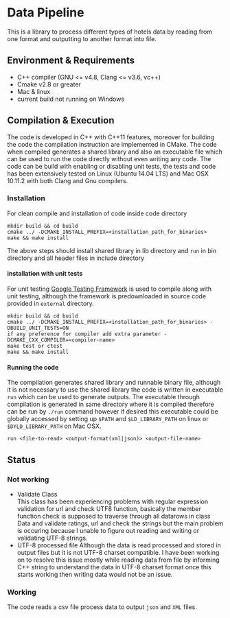 # Data Pipeline  

This is a library to process different types of hotels data by reading from 
one format and outputting to another format into file.

## Environment & Requirements

* C++ compiler (GNU <= v4.8, Clang <= v3.6, vc++)
* Cmake v2.8 or greater
* Mac & linux
* current build not running on Windows

## Compilation & Execution

The code is developed in C++ with C++11 features, moreover for building the code the compilation instruction are implemented in CMake. The code when compiled generates a shared library and also an executable file which can be used to run the code directly without even writing any code. The code can be build with enabling or disabling unit tests, the tests and code has been extensively tested on Linux (Ubuntu 14.04 LTS) and Mac OSX 10.11.2 with both Clang and Gnu compilers.  

### Installation

For clean compile and installation of code inside code directory
```
mkdir build && cd build
cmake ../ -DCMAKE_INSTALL_PREFIX=<installation_path_for_binaries>
make && make install
```
The above steps should install shared library in lib directory and `run` in bin directory and all header files in include directory

#### installation with unit tests
For unit testing [Google Testing Framework](https://github.com/google/googletest) is used to compile along with unit testing, although the framework is predownloaded in source code provided in `external` directory.
```
mkdir build && cd build
cmake ../ -DCMAKE_INSTALL_PREFIX=<installation_path_for_binaries> -DBUILD_UNIT_TESTS=ON
if any preference for compiler add extra parameter -DCMAKE_CXX_COMPILER=<compiler-name>
make test or ctest
make && make install
```

#### Running the code
The compilation generates shared library and runnable binary file, although it is not necessary to use the shared library
the code is written in executable `run` which can be used to generate outputs. The executable through compilation is generated in same directory where it is compiled therefore can be run by `./run` command however if desired this executable could be globally accessed by setting up `$PATH` and `$LD_LIBRARY_PATH` on linux or `$DYLD_LIBRARY_PATH` on Mac OSX.  
```
run <file-to-read> <output-format(xml|json)> <output-file-name>
```  

## Status  
### Not working  
 * Validate Class  
 This class has been experiencing problems with regular expression validation for url and check UTF8 function, basically the member function check is supposed to traverse through all datarows in class Data and validate ratings, url and check the strings but the main problem is occuring because I unable to figure out reading and writing or validating UTF-8 strings.  
 * UTF-8 processed file
 Although the data is read processed and stored in output files but it is not UTF-8 charset compatible. I have been working on to resolve this issue mostly while reading data from file by informing C++ string to understand the data in UTF-8 charset format once this starts working then writing data would not be an issue.

### Working
The code reads a csv file process data to output `json` and `XML` files.

